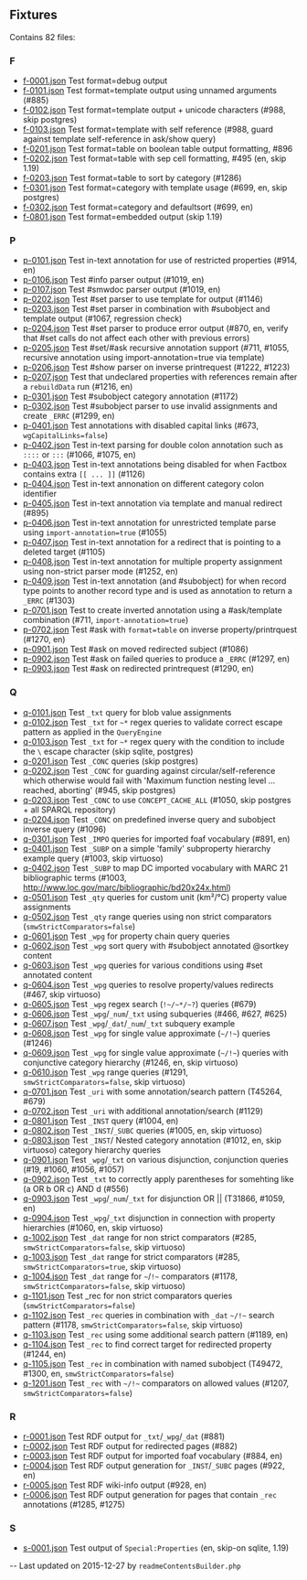 ## Fixtures
Contains 82 files:

### F
* [f-0001.json](https://github.com/SemanticMediaWiki/SemanticMediaWiki/tree/master/tests/phpunit/Integration/ByJsonScript/Fixtures/f-0001.json) Test format=debug output
* [f-0101.json](https://github.com/SemanticMediaWiki/SemanticMediaWiki/tree/master/tests/phpunit/Integration/ByJsonScript/Fixtures/f-0101.json) Test format=template output using unnamed arguments (#885)
* [f-0102.json](https://github.com/SemanticMediaWiki/SemanticMediaWiki/tree/master/tests/phpunit/Integration/ByJsonScript/Fixtures/f-0102.json) Test format=template output + unicode characters (#988, skip postgres)
* [f-0103.json](https://github.com/SemanticMediaWiki/SemanticMediaWiki/tree/master/tests/phpunit/Integration/ByJsonScript/Fixtures/f-0103.json) Test format=template with self reference (#988, guard against template self-reference in ask/show query)
* [f-0201.json](https://github.com/SemanticMediaWiki/SemanticMediaWiki/tree/master/tests/phpunit/Integration/ByJsonScript/Fixtures/f-0201.json) Test format=table on boolean table output formatting, #896
* [f-0202.json](https://github.com/SemanticMediaWiki/SemanticMediaWiki/tree/master/tests/phpunit/Integration/ByJsonScript/Fixtures/f-0202.json) Test format=table with sep cell formatting, #495 (en, skip 1.19)
* [f-0203.json](https://github.com/SemanticMediaWiki/SemanticMediaWiki/tree/master/tests/phpunit/Integration/ByJsonScript/Fixtures/f-0203.json) Test format=table to sort by category (#1286)
* [f-0301.json](https://github.com/SemanticMediaWiki/SemanticMediaWiki/tree/master/tests/phpunit/Integration/ByJsonScript/Fixtures/f-0301.json) Test format=category with template usage (#699, en, skip postgres)
* [f-0302.json](https://github.com/SemanticMediaWiki/SemanticMediaWiki/tree/master/tests/phpunit/Integration/ByJsonScript/Fixtures/f-0302.json) Test format=category and defaultsort (#699, en)
* [f-0801.json](https://github.com/SemanticMediaWiki/SemanticMediaWiki/tree/master/tests/phpunit/Integration/ByJsonScript/Fixtures/f-0801.json) Test format=embedded output (skip 1.19)

### P
* [p-0101.json](https://github.com/SemanticMediaWiki/SemanticMediaWiki/tree/master/tests/phpunit/Integration/ByJsonScript/Fixtures/p-0101.json) Test in-text annotation for use of restricted properties (#914, en)
* [p-0106.json](https://github.com/SemanticMediaWiki/SemanticMediaWiki/tree/master/tests/phpunit/Integration/ByJsonScript/Fixtures/p-0106.json) Test #info parser output (#1019, en)
* [p-0107.json](https://github.com/SemanticMediaWiki/SemanticMediaWiki/tree/master/tests/phpunit/Integration/ByJsonScript/Fixtures/p-0107.json) Test #smwdoc parser output (#1019, en)
* [p-0202.json](https://github.com/SemanticMediaWiki/SemanticMediaWiki/tree/master/tests/phpunit/Integration/ByJsonScript/Fixtures/p-0202.json) Test #set parser to use template for output (#1146)
* [p-0203.json](https://github.com/SemanticMediaWiki/SemanticMediaWiki/tree/master/tests/phpunit/Integration/ByJsonScript/Fixtures/p-0203.json) Test #set parser in combination with #subobject and template output (#1067, regression check)
* [p-0204.json](https://github.com/SemanticMediaWiki/SemanticMediaWiki/tree/master/tests/phpunit/Integration/ByJsonScript/Fixtures/p-0204.json) Test #set parser to produce error output (#870, en, verify that #set calls do not affect each other with previous errors)
* [p-0205.json](https://github.com/SemanticMediaWiki/SemanticMediaWiki/tree/master/tests/phpunit/Integration/ByJsonScript/Fixtures/p-0205.json) Test #set/#ask recursive annotation support (#711, #1055, recursive annotation using import-annotation=true via template)
* [p-0206.json](https://github.com/SemanticMediaWiki/SemanticMediaWiki/tree/master/tests/phpunit/Integration/ByJsonScript/Fixtures/p-0206.json) Test #show parser on inverse printrequest (#1222, #1223)
* [p-0207.json](https://github.com/SemanticMediaWiki/SemanticMediaWiki/tree/master/tests/phpunit/Integration/ByJsonScript/Fixtures/p-0207.json) Test that undeclared properties with references remain after a `rebuildData` run (#1216, en)
* [p-0301.json](https://github.com/SemanticMediaWiki/SemanticMediaWiki/tree/master/tests/phpunit/Integration/ByJsonScript/Fixtures/p-0301.json) Test #subobject category annotation (#1172)
* [p-0302.json](https://github.com/SemanticMediaWiki/SemanticMediaWiki/tree/master/tests/phpunit/Integration/ByJsonScript/Fixtures/p-0302.json) Test #subobject parser to use invalid assignments and create `_ERRC` (#1299, en)
* [p-0401.json](https://github.com/SemanticMediaWiki/SemanticMediaWiki/tree/master/tests/phpunit/Integration/ByJsonScript/Fixtures/p-0401.json) Test annotations with disabled capital links (#673, `wgCapitalLinks=false`)
* [p-0402.json](https://github.com/SemanticMediaWiki/SemanticMediaWiki/tree/master/tests/phpunit/Integration/ByJsonScript/Fixtures/p-0402.json) Test in-text parsing for double colon annotation such as `::::` or `:::` (#1066, #1075, en)
* [p-0403.json](https://github.com/SemanticMediaWiki/SemanticMediaWiki/tree/master/tests/phpunit/Integration/ByJsonScript/Fixtures/p-0403.json) Test in-text annotations being disabled for when Factbox contains extra `[[ ... ]]` (#1126)
* [p-0404.json](https://github.com/SemanticMediaWiki/SemanticMediaWiki/tree/master/tests/phpunit/Integration/ByJsonScript/Fixtures/p-0404.json) Test in-text annonation on different category colon identifier
* [p-0405.json](https://github.com/SemanticMediaWiki/SemanticMediaWiki/tree/master/tests/phpunit/Integration/ByJsonScript/Fixtures/p-0405.json) Test in-text annotation via template and manual redirect (#895)
* [p-0406.json](https://github.com/SemanticMediaWiki/SemanticMediaWiki/tree/master/tests/phpunit/Integration/ByJsonScript/Fixtures/p-0406.json) Test in-text annotation for unrestricted template parse using `import-annotation=true` (#1055)
* [p-0407.json](https://github.com/SemanticMediaWiki/SemanticMediaWiki/tree/master/tests/phpunit/Integration/ByJsonScript/Fixtures/p-0407.json) Test in-text annotation for a redirect that is pointing to a deleted target (#1105)
* [p-0408.json](https://github.com/SemanticMediaWiki/SemanticMediaWiki/tree/master/tests/phpunit/Integration/ByJsonScript/Fixtures/p-0408.json) Test in-text annotation for multiple property assignment using non-strict parser mode (#1252, en)
* [p-0409.json](https://github.com/SemanticMediaWiki/SemanticMediaWiki/tree/master/tests/phpunit/Integration/ByJsonScript/Fixtures/p-0409.json) Test in-text annotation (and #subobject) for when record type points to another record type and is used as annotation to return a `_ERRC` (#1303)
* [p-0701.json](https://github.com/SemanticMediaWiki/SemanticMediaWiki/tree/master/tests/phpunit/Integration/ByJsonScript/Fixtures/p-0701.json) Test to create inverted annotation using a #ask/template combination (#711, `import-annotation=true`)
* [p-0702.json](https://github.com/SemanticMediaWiki/SemanticMediaWiki/tree/master/tests/phpunit/Integration/ByJsonScript/Fixtures/p-0702.json) Test #ask with `format=table` on inverse property/printrquest (#1270, en)
* [p-0901.json](https://github.com/SemanticMediaWiki/SemanticMediaWiki/tree/master/tests/phpunit/Integration/ByJsonScript/Fixtures/p-0901.json) Test #ask on moved redirected subject (#1086)
* [p-0902.json](https://github.com/SemanticMediaWiki/SemanticMediaWiki/tree/master/tests/phpunit/Integration/ByJsonScript/Fixtures/p-0902.json) Test #ask on failed queries to produce a `_ERRC` (#1297, en)
* [p-0903.json](https://github.com/SemanticMediaWiki/SemanticMediaWiki/tree/master/tests/phpunit/Integration/ByJsonScript/Fixtures/p-0903.json) Test #ask on redirected printrequest (#1290, en)

### Q
* [q-0101.json](https://github.com/SemanticMediaWiki/SemanticMediaWiki/tree/master/tests/phpunit/Integration/ByJsonScript/Fixtures/q-0101.json) Test `_txt` query for blob value assignments
* [q-0102.json](https://github.com/SemanticMediaWiki/SemanticMediaWiki/tree/master/tests/phpunit/Integration/ByJsonScript/Fixtures/q-0102.json) Test `_txt` for `~*` regex queries to validate correct escape pattern as applied in the `QueryEngine`
* [q-0103.json](https://github.com/SemanticMediaWiki/SemanticMediaWiki/tree/master/tests/phpunit/Integration/ByJsonScript/Fixtures/q-0103.json) Test `_txt` for `~*` regex query with the condition to include the `\` escape character (skip sqlite, postgres)
* [q-0201.json](https://github.com/SemanticMediaWiki/SemanticMediaWiki/tree/master/tests/phpunit/Integration/ByJsonScript/Fixtures/q-0201.json) Test `_CONC` queries (skip postgres)
* [q-0202.json](https://github.com/SemanticMediaWiki/SemanticMediaWiki/tree/master/tests/phpunit/Integration/ByJsonScript/Fixtures/q-0202.json) Test `_CONC` for guarding against circular/self-reference which otherwise would fail with 'Maximum function nesting level ... reached, aborting' (#945, skip postgres)
* [q-0203.json](https://github.com/SemanticMediaWiki/SemanticMediaWiki/tree/master/tests/phpunit/Integration/ByJsonScript/Fixtures/q-0203.json) Test `_CONC` to use `CONCEPT_CACHE_ALL` (#1050, skip postgres + all SPARQL repository)
* [q-0204.json](https://github.com/SemanticMediaWiki/SemanticMediaWiki/tree/master/tests/phpunit/Integration/ByJsonScript/Fixtures/q-0204.json) Test `_CONC` on predefined inverse query and subobject inverse query (#1096)
* [q-0301.json](https://github.com/SemanticMediaWiki/SemanticMediaWiki/tree/master/tests/phpunit/Integration/ByJsonScript/Fixtures/q-0301.json) Test `_IMPO` queries for imported foaf vocabulary (#891, en)
* [q-0401.json](https://github.com/SemanticMediaWiki/SemanticMediaWiki/tree/master/tests/phpunit/Integration/ByJsonScript/Fixtures/q-0401.json) Test `_SUBP` on a simple 'family' subproperty hierarchy example query (#1003, skip virtuoso)
* [q-0402.json](https://github.com/SemanticMediaWiki/SemanticMediaWiki/tree/master/tests/phpunit/Integration/ByJsonScript/Fixtures/q-0402.json) Test `_SUBP` to map DC imported vocabulary with MARC 21 bibliographic terms (#1003, http://www.loc.gov/marc/bibliographic/bd20x24x.html)
* [q-0501.json](https://github.com/SemanticMediaWiki/SemanticMediaWiki/tree/master/tests/phpunit/Integration/ByJsonScript/Fixtures/q-0501.json) Test `_qty` queries for custom unit (km²/°C) property value assignments
* [q-0502.json](https://github.com/SemanticMediaWiki/SemanticMediaWiki/tree/master/tests/phpunit/Integration/ByJsonScript/Fixtures/q-0502.json) Test `_qty` range queries using non strict comparators (`smwStrictComparators=false`)
* [q-0601.json](https://github.com/SemanticMediaWiki/SemanticMediaWiki/tree/master/tests/phpunit/Integration/ByJsonScript/Fixtures/q-0601.json) Test `_wpg` for property chain query queries
* [q-0602.json](https://github.com/SemanticMediaWiki/SemanticMediaWiki/tree/master/tests/phpunit/Integration/ByJsonScript/Fixtures/q-0602.json) Test `_wpg` sort query with #subobject annotated @sortkey content
* [q-0603.json](https://github.com/SemanticMediaWiki/SemanticMediaWiki/tree/master/tests/phpunit/Integration/ByJsonScript/Fixtures/q-0603.json) Test `_wpg` queries for various conditions using #set annotated content
* [q-0604.json](https://github.com/SemanticMediaWiki/SemanticMediaWiki/tree/master/tests/phpunit/Integration/ByJsonScript/Fixtures/q-0604.json) Test `_wpg` queries to resolve property/values redirects (#467, skip virtuoso)
* [q-0605.json](https://github.com/SemanticMediaWiki/SemanticMediaWiki/tree/master/tests/phpunit/Integration/ByJsonScript/Fixtures/q-0605.json) Test `_wpg` regex search (`!~/~*/~?`) queries (#679)
* [q-0606.json](https://github.com/SemanticMediaWiki/SemanticMediaWiki/tree/master/tests/phpunit/Integration/ByJsonScript/Fixtures/q-0606.json) Test `_wpg`/`_num`/`_txt` using subqueries (#466, #627, #625)
* [q-0607.json](https://github.com/SemanticMediaWiki/SemanticMediaWiki/tree/master/tests/phpunit/Integration/ByJsonScript/Fixtures/q-0607.json) Test `_wpg`/`_dat`/`_num`/`_txt` subquery example
* [q-0608.json](https://github.com/SemanticMediaWiki/SemanticMediaWiki/tree/master/tests/phpunit/Integration/ByJsonScript/Fixtures/q-0608.json) Test `_wpg` for single value approximate (`~/!~`) queries (#1246)
* [q-0609.json](https://github.com/SemanticMediaWiki/SemanticMediaWiki/tree/master/tests/phpunit/Integration/ByJsonScript/Fixtures/q-0609.json) Test `_wpg` for single value approximate (`~/!~`) queries with conjunctive category hierarchy (#1246, en, skip virtuoso)
* [q-0610.json](https://github.com/SemanticMediaWiki/SemanticMediaWiki/tree/master/tests/phpunit/Integration/ByJsonScript/Fixtures/q-0610.json) Test `_wpg` range queries (#1291, `smwStrictComparators=false`, skip virtuoso)
* [q-0701.json](https://github.com/SemanticMediaWiki/SemanticMediaWiki/tree/master/tests/phpunit/Integration/ByJsonScript/Fixtures/q-0701.json) Test `_uri` with some annotation/search pattern (T45264, #679)
* [q-0702.json](https://github.com/SemanticMediaWiki/SemanticMediaWiki/tree/master/tests/phpunit/Integration/ByJsonScript/Fixtures/q-0702.json) Test `_uri` with additional annotation/search (#1129)
* [q-0801.json](https://github.com/SemanticMediaWiki/SemanticMediaWiki/tree/master/tests/phpunit/Integration/ByJsonScript/Fixtures/q-0801.json) Test `_INST` query (#1004, en)
* [q-0802.json](https://github.com/SemanticMediaWiki/SemanticMediaWiki/tree/master/tests/phpunit/Integration/ByJsonScript/Fixtures/q-0802.json) Test `_INST`/`_SUBC` queries (#1005, en, skip virtuoso)
* [q-0803.json](https://github.com/SemanticMediaWiki/SemanticMediaWiki/tree/master/tests/phpunit/Integration/ByJsonScript/Fixtures/q-0803.json) Test `_INST`/ Nested category annotation (#1012, en, skip virtuoso) category hierarchy queries
* [q-0901.json](https://github.com/SemanticMediaWiki/SemanticMediaWiki/tree/master/tests/phpunit/Integration/ByJsonScript/Fixtures/q-0901.json) Test `_wpg`/`_txt` on various disjunction, conjunction queries (#19, #1060, #1056, #1057)
* [q-0902.json](https://github.com/SemanticMediaWiki/SemanticMediaWiki/tree/master/tests/phpunit/Integration/ByJsonScript/Fixtures/q-0902.json) Test `_txt` to correctly apply parentheses for somehting like (a OR b OR c) AND d (#556)
* [q-0903.json](https://github.com/SemanticMediaWiki/SemanticMediaWiki/tree/master/tests/phpunit/Integration/ByJsonScript/Fixtures/q-0903.json) Test `_wpg`/`_num`/`_txt` for disjunction OR || (T31866, #1059, en)
* [q-0904.json](https://github.com/SemanticMediaWiki/SemanticMediaWiki/tree/master/tests/phpunit/Integration/ByJsonScript/Fixtures/q-0904.json) Test `_wpg`/`_txt` disjunction in connection with property hierarchies (#1060, en, skip virtuoso)
* [q-1002.json](https://github.com/SemanticMediaWiki/SemanticMediaWiki/tree/master/tests/phpunit/Integration/ByJsonScript/Fixtures/q-1002.json) Test `_dat` range for non strict comparators (#285, `smwStrictComparators=false`, skip virtuoso)
* [q-1003.json](https://github.com/SemanticMediaWiki/SemanticMediaWiki/tree/master/tests/phpunit/Integration/ByJsonScript/Fixtures/q-1003.json) Test `_dat` range for strict comparators (#285, `smwStrictComparators=true`, skip virtuoso)
* [q-1004.json](https://github.com/SemanticMediaWiki/SemanticMediaWiki/tree/master/tests/phpunit/Integration/ByJsonScript/Fixtures/q-1004.json) Test `_dat` range for `~`/`!~` comparators (#1178, `smwStrictComparators=false`, skip virtuoso)
* [q-1101.json](https://github.com/SemanticMediaWiki/SemanticMediaWiki/tree/master/tests/phpunit/Integration/ByJsonScript/Fixtures/q-1101.json) Test _rec for non strict comparators queries (`smwStrictComparators=false`)
* [q-1102.json](https://github.com/SemanticMediaWiki/SemanticMediaWiki/tree/master/tests/phpunit/Integration/ByJsonScript/Fixtures/q-1102.json) Test `_rec` queries in combination with `_dat` `~/!~` search pattern (#1178, `smwStrictComparators=false`, skip virtuoso)
* [q-1103.json](https://github.com/SemanticMediaWiki/SemanticMediaWiki/tree/master/tests/phpunit/Integration/ByJsonScript/Fixtures/q-1103.json) Test `_rec` using some additional search pattern (#1189, en)
* [q-1104.json](https://github.com/SemanticMediaWiki/SemanticMediaWiki/tree/master/tests/phpunit/Integration/ByJsonScript/Fixtures/q-1104.json) Test `_rec` to find correct target for redirected property (#1244, en)
* [q-1105.json](https://github.com/SemanticMediaWiki/SemanticMediaWiki/tree/master/tests/phpunit/Integration/ByJsonScript/Fixtures/q-1105.json) Test `_rec` in combination with named subobject (T49472, #1300, en, `smwStrictComparators=false`)
* [q-1201.json](https://github.com/SemanticMediaWiki/SemanticMediaWiki/tree/master/tests/phpunit/Integration/ByJsonScript/Fixtures/q-1201.json) Test `_rec` with `~/!~` comparators on allowed values (#1207, `smwStrictComparators=false`)

### R
* [r-0001.json](https://github.com/SemanticMediaWiki/SemanticMediaWiki/tree/master/tests/phpunit/Integration/ByJsonScript/Fixtures/r-0001.json) Test RDF output for `_txt`/`_wpg`/`_dat` (#881)
* [r-0002.json](https://github.com/SemanticMediaWiki/SemanticMediaWiki/tree/master/tests/phpunit/Integration/ByJsonScript/Fixtures/r-0002.json) Test RDF output for redirected pages (#882)
* [r-0003.json](https://github.com/SemanticMediaWiki/SemanticMediaWiki/tree/master/tests/phpunit/Integration/ByJsonScript/Fixtures/r-0003.json) Test RDF output for imported foaf vocabulary (#884, en)
* [r-0004.json](https://github.com/SemanticMediaWiki/SemanticMediaWiki/tree/master/tests/phpunit/Integration/ByJsonScript/Fixtures/r-0004.json) Test RDF output generation for `_INST`/`_SUBC` pages (#922, en)
* [r-0005.json](https://github.com/SemanticMediaWiki/SemanticMediaWiki/tree/master/tests/phpunit/Integration/ByJsonScript/Fixtures/r-0005.json) Test RDF wiki-info output (#928, en)
* [r-0006.json](https://github.com/SemanticMediaWiki/SemanticMediaWiki/tree/master/tests/phpunit/Integration/ByJsonScript/Fixtures/r-0006.json) Test RDF output generation for pages that contain `_rec` annotations (#1285, #1275)

### S
* [s-0001.json](https://github.com/SemanticMediaWiki/SemanticMediaWiki/tree/master/tests/phpunit/Integration/ByJsonScript/Fixtures/s-0001.json) Test output of `Special:Properties` (en, skip-on sqlite, 1.19)

-- Last updated on 2015-12-27 by `readmeContentsBuilder.php`
